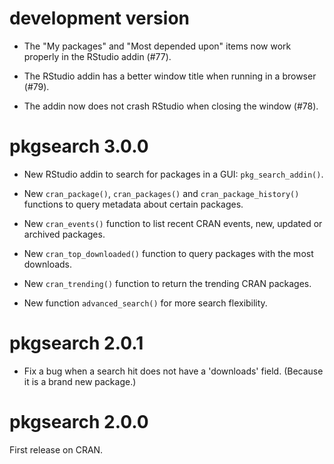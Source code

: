 
# development version

* The "My packages" and "Most depended upon" items now work properly
  in the RStudio addin (#77).

* The RStudio addin has a better window title when running in a
  browser (#79).

* The addin now does not crash RStudio when closing the window (#78).

# pkgsearch 3.0.0

* New RStudio addin to search for packages in a GUI:
  `pkg_search_addin()`.

* New `cran_package()`, `cran_packages()` and `cran_package_history()`
  functions to query metadata about certain packages.

* New `cran_events()` function to list recent CRAN events, new, updated
  or archived packages.
    
* New `cran_top_downloaded()` function to query packages with the most
  downloads.

* New `cran_trending()` function to return the trending CRAN packages.

* New function `advanced_search()` for more search flexibility.

# pkgsearch 2.0.1

* Fix a bug when a search hit does not have a 'downloads' field.
  (Because it is a brand new package.)

# pkgsearch 2.0.0

First release on CRAN.
